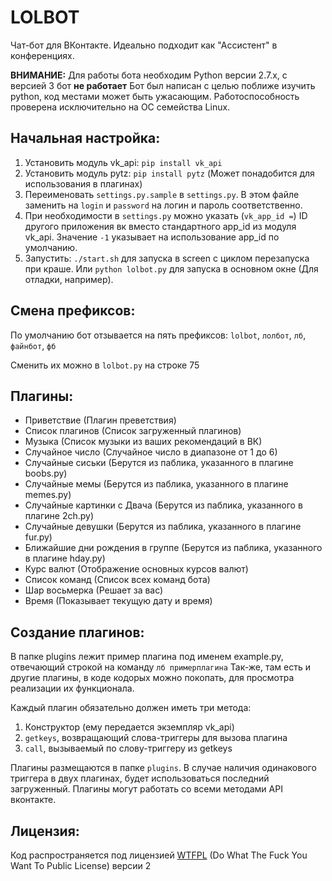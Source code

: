 LOLBOT
========

Чат-бот для ВКонтакте.
Идеально подходит как "Ассистент" в конференциях.

**ВНИМАНИЕ:**
Для работы бота необходим Python версии 2.7.x, с версией 3 бот **не работает**
Бот был написан с целью поближе изучить python, код местами может быть ужасающим.
Работоспособность проверена исключительно на ОС семейства Linux.

## Начальная настройка:
1. Установить модуль vk_api: `pip install vk_api`
2. Установить модуль pytz: `pip install pytz` (Может понадобится для использования в плагинах)
2. Переименовать `settings.py.sample` в `settings.py`. В этом файле заменить на `login` и `password` на логин и пароль соответственно. 
3. При необходимости в `settings.py` можно указать (`vk_app_id =`) ID другого приложения вк вместо стандартного app_id из модуля vk_api. 
Значение `-1` указывает на использование app_id по умолчанию.
4. Запустить: `./start.sh` для запуска в screen с циклом перезапуска при краше. 
   Или `python lolbot.py` для запуска в основном окне (Для отладки, например).

## Смена префиксов:
По умолчанию бот отзывается на пять префиксов: `lolbot`, `лолбот`, `лб`, `файнбот`, `фб`

Сменить их можно в `lolbot.py` на строке 75

## Плагины:
* Приветствие (Плагин преветствия)
* Список плагинов (Список загруженный плагинов)
* Музыка (Список музыки из ваших рекомендаций в ВК)
* Случайное число (Случайное число в диапазоне от 1 до 6)
* Случайные сиськи (Берутся из паблика, указанного в плагине boobs.py)
* Случайные мемы (Берутся из паблика, указанного в плагине memes.py)
* Случайные картинки с Двача (Берутся из паблика, указанного в плагине 2ch.py)
* Случайные девушки (Берутся из паблика, указанного в плагине fur.py)
* Ближайшие дни рождения в группе (Берутся из паблика, указанного в плагине hday.py)
* Курс валют (Отображение основных курсов валют)
* Список команд (Список всех команд бота)
* Шар восьмерка (Решает за вас)
* Время (Показывает текущую дату и время)

## Создание плагинов:
В папке plugins лежит пример плагина под именем example.py, отвечающий строкой на команду `лб примерплагина`
Так-же, там есть и другие плагины, в коде кодорых можно покопать, для просмотра реализации их функционала.

Каждый плагин обязательно должен иметь три метода:
1. Конструктор (ему передается экземпляр vk_api)
2. `getkeys`, возвращающий слова-триггеры для вызова плагина
3. `call`, вызываемый по слову-триггеру из getkeys

Плагины размещаются в папке `plugins`. В случае наличия одинакового триггера в двух плагинах, будет использоваться последний загруженный.
Плагины могут работать со всеми методами API вконтакте.

## Лицензия:
Код распространяется под лицензией [WTFPL](https://ru.wikipedia.org/wiki/WTFPL) (Do What The Fuck You Want To Public License) версии 2
